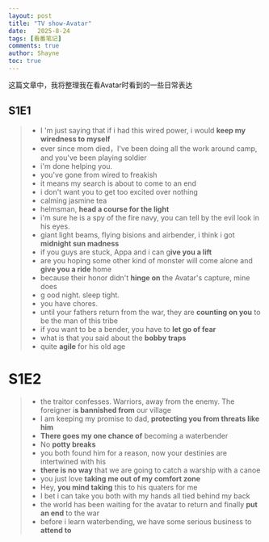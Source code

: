 ```yaml
---
layout: post
title: "TV show-Avatar"
date:   2025-8-24
tags: [看番笔记]
comments: true
author: Shayne
toc: true
---
```

这篇文章中，我将整理我在看Avatar时看到的一些日常表达

<!-- more -->

## S1E1

> * I 'm just saying that if i had this wired power, i would **keep my wiredness to myself**
> * ever since mom died，I've been doing all the work around camp, and you've been playing soldier
> * i'm done helping you.
> * you've gone from wired to freakish
> * it means my search is about to come to an end
> * i don't want you to get too excited over nothing
> * calming jasmine tea
> * helmsman, **head a course for the light**
> * i'm sure he is a spy of the fire navy, you can tell by the evil look in his eyes.
> * giant light beams, flying bisions and airbender, i think i got **midnight sun madness**
> * if you guys are stuck, Appa and i can g**ive you a lift**
> * are you hoping some other kind of monster will come alone and **give you a ride** home
> * because their honor didn't **hinge on** the Avatar's capture, mine does
> * g ood night. sleep tight.
> * you have chores.
> * until your fathers return from the war, they are **counting on you** to be the man of this tribe
> * if you want to be a bender, you have to **let go of fear**
> * what is that you said about the **bobby traps**
> * quite **agile** for his old age

# S1E2

> * the traitor confesses. Warriors,  away from the enemy. The foreigner i**s bannished from** our village
> * I am keeping my promise to dad, **protecting you from threats like him**
> * **There goes my one chance of** becoming a waterbender
> * No **potty breaks**
> * you both found him for a reason, now your destinies are intertwined with his
> * **there is no way** that we are going to catch a warship with a canoe
> * you just love **taking me out of my  comfort zone**
> * Hey, **you mind taking** this to his quaters for me
> * I bet i can take you both with my hands all tied behind my back
> * the world has been waiting for the avatar to return and finally **put an end** to the war
> * before i learn waterbending, we have  some serious business to **attend to**
